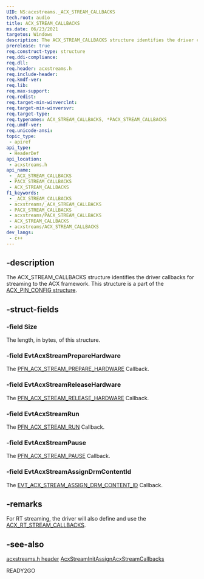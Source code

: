 ```yaml
---
UID: NS:acxstreams._ACX_STREAM_CALLBACKS
tech.root: audio
title: ACX_STREAM_CALLBACKS
ms.date: 06/23/2021
targetos: Windows
description: The ACX_STREAM_CALLBACKS structure identifies the driver callbacks for streaming to the ACX framework. 
prerelease: true
req.construct-type: structure
req.ddi-compliance: 
req.dll: 
req.header: acxstreams.h
req.include-header: 
req.kmdf-ver: 
req.lib: 
req.max-support: 
req.redist: 
req.target-min-winverclnt: 
req.target-min-winversvr: 
req.target-type: 
req.typenames: ACX_STREAM_CALLBACKS, *PACX_STREAM_CALLBACKS
req.umdf-ver: 
req.unicode-ansi: 
topic_type:
 - apiref
api_type:
 - HeaderDef
api_location:
 - acxstreams.h
api_name:
 - _ACX_STREAM_CALLBACKS
 - PACX_STREAM_CALLBACKS
 - ACX_STREAM_CALLBACKS
f1_keywords:
 - _ACX_STREAM_CALLBACKS
 - acxstreams/_ACX_STREAM_CALLBACKS
 - PACX_STREAM_CALLBACKS
 - acxstreams/PACX_STREAM_CALLBACKS
 - ACX_STREAM_CALLBACKS
 - acxstreams/ACX_STREAM_CALLBACKS
dev_langs:
 - c++
---
```


## -description

The ACX_STREAM_CALLBACKS structure identifies the driver callbacks for streaming to the ACX framework. This structure is a part of the [ACX_PIN_CONFIG structure](/windows-hardware/drivers/ddi/acxpin/ns-acxpin-acx_pin_config.md).

## -struct-fields

### -field Size

The length, in bytes, of this structure.

### -field EvtAcxStreamPrepareHardware

The [PFN_ACX_STREAM_PREPARE_HARDWARE](nc-acxstreams-evt_acx_stream_prepare_hardware.md) Callback.

### -field EvtAcxStreamReleaseHardware

The [PFN_ACX_STREAM_RELEASE_HARDWARE](nc-acxstreams-evt_acx_stream_release_hardware.md) Callback.

### -field EvtAcxStreamRun

The [PFN_ACX_STREAM_RUN](nc-acxstreams-evt_acx_stream_run.md) Callback.

### -field EvtAcxStreamPause

The [PFN_ACX_STREAM_PAUSE](nc-acxstreams-evt_acx_stream_pause.md) Callback.

### -field EvtAcxStreamAssignDrmContentId

The [EVT_ACX_STREAM_ASSIGN_DRM_CONTENT_ID](nc-acxstreams-evt_acx_stream_assign_drm_content_id.md) Callback.

## -remarks

For RT streaming, the driver will also define and use the [ACX_RT_STREAM_CALLBACKS](ns-acxstreams-acx_rt_stream_callbacks.md).

## -see-also

[acxstreams.h header](index.md)
[AcxStreamInitAssignAcxStreamCallbacks](nf-acxstreams-acxstreaminitassignacxstreamcallbacks.md)

READY2GO

